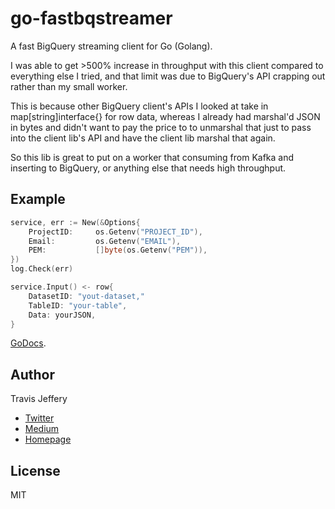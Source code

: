 # go-fastbqstreamer

A fast BigQuery streaming client for Go (Golang).

I was able to get >500% increase in throughput with this client compared to everything else I tried, and that limit was due to BigQuery's API crapping out rather than my small worker.

This is because other BigQuery client's APIs I looked at take in map[string]interface{} for row data, whereas I already had marshal'd JSON in bytes and didn't want to pay the price to
to unmarshal that just to pass into the client lib's API and have the client lib marshal that again.

So this lib is great to put on a worker that consuming from Kafka and inserting to BigQuery, or anything else that needs high throughput. 

## Example

``` go
service, err := New(&Options{
	ProjectID:     os.Getenv("PROJECT_ID"),
	Email:         os.Getenv("EMAIL"),
	PEM:           []byte(os.Getenv("PEM")),
})
log.Check(err)

service.Input() <- row{
    DatasetID: "yout-dataset,"
    TableID: "your-table",
    Data: yourJSON,
}
```

[GoDocs](https://godoc.org/github.com/travisjeffery/go-fastbqstreamer). 

## Author

Travis Jeffery

- [Twitter](http://twitter.com/travisjeffery)
- [Medium](http://medium.com/@travisjeffery)
- [Homepage](http://travisjeffery.com)

## License

MIT
